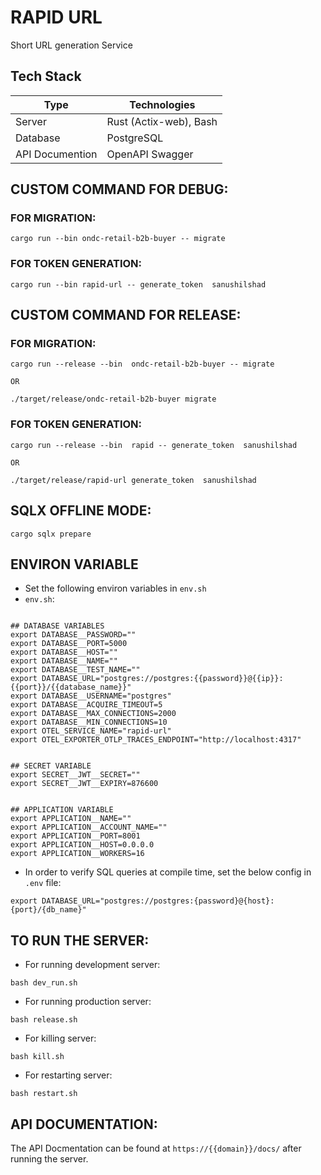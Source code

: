 
# RAPID URL
 
Short URL generation Service

## Tech Stack
| Type | Technologies |
|---|---|
| Server | Rust (Actix-web), Bash |
| Database | PostgreSQL |
| API Documention | OpenAPI Swagger |


## CUSTOM COMMAND FOR DEBUG:
### FOR MIGRATION:
```
cargo run --bin ondc-retail-b2b-buyer -- migrate
```

### FOR TOKEN GENERATION:
```
cargo run --bin rapid-url -- generate_token  sanushilshad
```

## CUSTOM COMMAND FOR RELEASE:
### FOR MIGRATION:

    cargo run --release --bin  ondc-retail-b2b-buyer -- migrate

    OR 

    ./target/release/ondc-retail-b2b-buyer migrate

### FOR TOKEN GENERATION:
```
cargo run --release --bin  rapid -- generate_token  sanushilshad

OR 

./target/release/rapid-url generate_token  sanushilshad
```

## SQLX OFFLINE MODE:

```
cargo sqlx prepare
```

## ENVIRON VARIABLE 
- Set the following environ variables in `env.sh`
- `env.sh`:
```

## DATABASE VARIABLES
export DATABASE__PASSWORD=""
export DATABASE__PORT=5000
export DATABASE__HOST=""
export DATABASE__NAME=""
export DATABASE__TEST_NAME=""
export DATABASE_URL="postgres://postgres:{{password}}@{{ip}}:{{port}}/{{database_name}}"
export DATABASE__USERNAME="postgres"
export DATABASE__ACQUIRE_TIMEOUT=5
export DATABASE__MAX_CONNECTIONS=2000
export DATABASE__MIN_CONNECTIONS=10
export OTEL_SERVICE_NAME="rapid-url"
export OTEL_EXPORTER_OTLP_TRACES_ENDPOINT="http://localhost:4317"


## SECRET VARIABLE
export SECRET__JWT__SECRET=""
export SECRET__JWT__EXPIRY=876600


## APPLICATION VARIABLE
export APPLICATION__NAME=""
export APPLICATION__ACCOUNT_NAME=""
export APPLICATION__PORT=8001
export APPLICATION__HOST=0.0.0.0
export APPLICATION__WORKERS=16

```


- In order to verify SQL queries at compile time, set the below config in `.env` file:
```
export DATABASE_URL="postgres://postgres:{password}@{host}:{port}/{db_name}"

```

## TO RUN THE SERVER:
- For running development server:
```
bash dev_run.sh
```
- For running production server:
```
bash release.sh
```
- For killing server:
```
bash kill.sh
```

- For restarting server:
```
bash restart.sh
```


## API DOCUMENTATION:
The API Docmentation can be found at `https://{{domain}}/docs/` after running the server.
